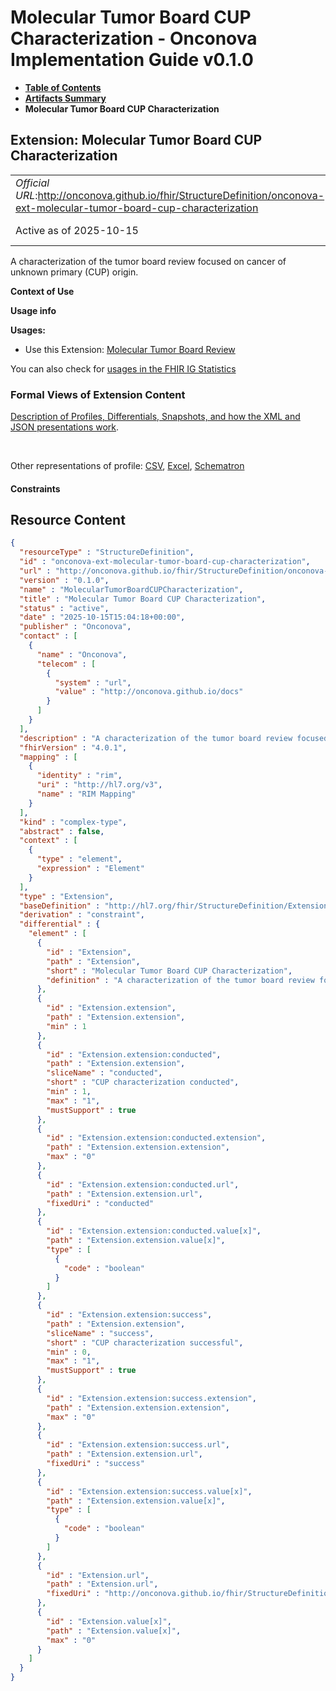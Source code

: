 # Molecular Tumor Board CUP Characterization - Onconova Implementation Guide v0.1.0

* [**Table of Contents**](toc.md)
* [**Artifacts Summary**](artifacts.md)
* **Molecular Tumor Board CUP Characterization**

## Extension: Molecular Tumor Board CUP Characterization 

| | |
| :--- | :--- |
| *Official URL*:http://onconova.github.io/fhir/StructureDefinition/onconova-ext-molecular-tumor-board-cup-characterization | *Version*:0.1.0 |
| Active as of 2025-10-15 | *Computable Name*:MolecularTumorBoardCUPCharacterization |

A characterization of the tumor board review focused on cancer of unknown primary (CUP) origin.

**Context of Use**

**Usage info**

**Usages:**

* Use this Extension: [Molecular Tumor Board Review](StructureDefinition-onconova-molecular-tumor-board-review.md)

You can also check for [usages in the FHIR IG Statistics](https://packages2.fhir.org/xig/onconova.fhir|current/StructureDefinition/onconova-ext-molecular-tumor-board-cup-characterization)

### Formal Views of Extension Content

 [Description of Profiles, Differentials, Snapshots, and how the XML and JSON presentations work](http://build.fhir.org/ig/FHIR/ig-guidance/readingIgs.html#structure-definitions). 

 

Other representations of profile: [CSV](StructureDefinition-onconova-ext-molecular-tumor-board-cup-characterization.csv), [Excel](StructureDefinition-onconova-ext-molecular-tumor-board-cup-characterization.xlsx), [Schematron](StructureDefinition-onconova-ext-molecular-tumor-board-cup-characterization.sch) 

#### Constraints



## Resource Content

```json
{
  "resourceType" : "StructureDefinition",
  "id" : "onconova-ext-molecular-tumor-board-cup-characterization",
  "url" : "http://onconova.github.io/fhir/StructureDefinition/onconova-ext-molecular-tumor-board-cup-characterization",
  "version" : "0.1.0",
  "name" : "MolecularTumorBoardCUPCharacterization",
  "title" : "Molecular Tumor Board CUP Characterization",
  "status" : "active",
  "date" : "2025-10-15T15:04:18+00:00",
  "publisher" : "Onconova",
  "contact" : [
    {
      "name" : "Onconova",
      "telecom" : [
        {
          "system" : "url",
          "value" : "http://onconova.github.io/docs"
        }
      ]
    }
  ],
  "description" : "A characterization of the tumor board review focused on cancer of unknown primary (CUP) origin.",
  "fhirVersion" : "4.0.1",
  "mapping" : [
    {
      "identity" : "rim",
      "uri" : "http://hl7.org/v3",
      "name" : "RIM Mapping"
    }
  ],
  "kind" : "complex-type",
  "abstract" : false,
  "context" : [
    {
      "type" : "element",
      "expression" : "Element"
    }
  ],
  "type" : "Extension",
  "baseDefinition" : "http://hl7.org/fhir/StructureDefinition/Extension|4.0.1",
  "derivation" : "constraint",
  "differential" : {
    "element" : [
      {
        "id" : "Extension",
        "path" : "Extension",
        "short" : "Molecular Tumor Board CUP Characterization",
        "definition" : "A characterization of the tumor board review focused on cancer of unknown primary (CUP) origin."
      },
      {
        "id" : "Extension.extension",
        "path" : "Extension.extension",
        "min" : 1
      },
      {
        "id" : "Extension.extension:conducted",
        "path" : "Extension.extension",
        "sliceName" : "conducted",
        "short" : "CUP characterization conducted",
        "min" : 1,
        "max" : "1",
        "mustSupport" : true
      },
      {
        "id" : "Extension.extension:conducted.extension",
        "path" : "Extension.extension.extension",
        "max" : "0"
      },
      {
        "id" : "Extension.extension:conducted.url",
        "path" : "Extension.extension.url",
        "fixedUri" : "conducted"
      },
      {
        "id" : "Extension.extension:conducted.value[x]",
        "path" : "Extension.extension.value[x]",
        "type" : [
          {
            "code" : "boolean"
          }
        ]
      },
      {
        "id" : "Extension.extension:success",
        "path" : "Extension.extension",
        "sliceName" : "success",
        "short" : "CUP characterization successful",
        "min" : 0,
        "max" : "1",
        "mustSupport" : true
      },
      {
        "id" : "Extension.extension:success.extension",
        "path" : "Extension.extension.extension",
        "max" : "0"
      },
      {
        "id" : "Extension.extension:success.url",
        "path" : "Extension.extension.url",
        "fixedUri" : "success"
      },
      {
        "id" : "Extension.extension:success.value[x]",
        "path" : "Extension.extension.value[x]",
        "type" : [
          {
            "code" : "boolean"
          }
        ]
      },
      {
        "id" : "Extension.url",
        "path" : "Extension.url",
        "fixedUri" : "http://onconova.github.io/fhir/StructureDefinition/onconova-ext-molecular-tumor-board-cup-characterization"
      },
      {
        "id" : "Extension.value[x]",
        "path" : "Extension.value[x]",
        "max" : "0"
      }
    ]
  }
}

```
